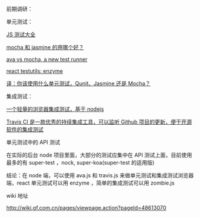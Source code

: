 前期调研：

单元测试：

[JS 测试大全](https://www.nodeguy.com/test/)

[mocha 和 jasmine 的用哪个好？](http://imweb.io/topic/56895ae54c44bcc56092e40a)

[ava vs mocha, a new test runner](http://zpalexander.com/migrating-from-mocha-to-ava/)

[react testutils: enzyme](https://medium.com/airbnb-engineering/enzyme-javascript-testing-utilities-for-react-a417e5e5090f)

[译：你该使用什么单元测试，Qunit、Jasmine 还是 Mocha？](https://segmentfault.com/a/1190000006217487)

集成测试：

[一个轻量的浏览器集成测试，基于 nodejs](https://github.com/assaf/zombie)

[Travis CI 是一款优秀的持续集成工具，可以监听 Github 项目的更新，便于开源软件的集成测试](https://travis-ci.org/)

单元测试中的 API 测试

在实际的后台 node 项目里面，大部分的测试应集中在 API 测试上面，目前使用最多的有 super-test ，nock, super-koa(super-test 的适用版)

结论：在 node 端，可以使用 ava.js 和 travis.js 来做单元测试和集成测试浏览器端，react 单元测试可以用 enzyme ，简单的集成测试可以用 zombie.js

wiki 地址

http://wiki.gf.com.cn/pages/viewpage.action?pageId=48613070
